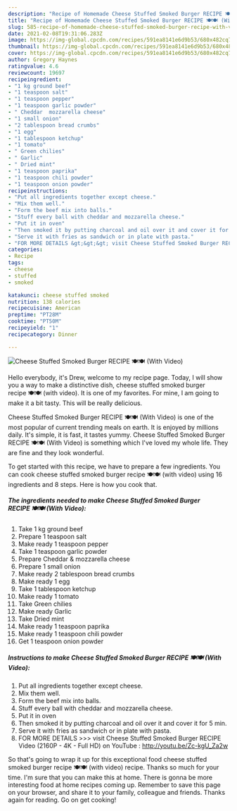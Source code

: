 ```yaml
---
description: "Recipe of Homemade Cheese Stuffed Smoked Burger RECIPE 🍽🍽 (With Video)"
title: "Recipe of Homemade Cheese Stuffed Smoked Burger RECIPE 🍽🍽 (With Video)"
slug: 585-recipe-of-homemade-cheese-stuffed-smoked-burger-recipe-with-video
date: 2021-02-08T19:31:06.283Z
image: https://img-global.cpcdn.com/recipes/591ea8141e6d9b53/680x482cq70/cheese-stuffed-smoked-burger-recipe-🍽🍽-with-video-recipe-main-photo.jpg
thumbnail: https://img-global.cpcdn.com/recipes/591ea8141e6d9b53/680x482cq70/cheese-stuffed-smoked-burger-recipe-🍽🍽-with-video-recipe-main-photo.jpg
cover: https://img-global.cpcdn.com/recipes/591ea8141e6d9b53/680x482cq70/cheese-stuffed-smoked-burger-recipe-🍽🍽-with-video-recipe-main-photo.jpg
author: Gregory Haynes
ratingvalue: 4.6
reviewcount: 19697
recipeingredient:
- "1 kg ground beef"
- "1 teaspoon salt"
- "1 teaspoon pepper"
- "1 teaspoon garlic powder"
- " Cheddar  mozzarella cheese"
- "1 small onion"
- "2 tablespoon bread crumbs"
- "1 egg"
- "1 tablespoon ketchup"
- "1 tomato"
- " Green chilies"
- " Garlic"
- " Dried mint"
- "1 teaspoon paprika"
- "1 teaspoon chili powder"
- "1 teaspoon onion powder"
recipeinstructions:
- "Put all ingredients together except cheese."
- "Mix them well."
- "Form the beef mix into balls."
- "Stuff every ball with cheddar and mozzarella cheese."
- "Put it in oven"
- "Then smoked it by putting charcoal and oil over it and cover it for 5 min."
- "Serve it with fries as sandwich or in plate with pasta."
- "FOR MORE DETAILS &gt;&gt;&gt; visit Cheese Stuffed Smoked Burger RECIPE Video (2160P - 4K - Full HD) on YouTube : http://youtu.be/Zc-kgU_Za2w"
categories:
- Recipe
tags:
- cheese
- stuffed
- smoked

katakunci: cheese stuffed smoked 
nutrition: 138 calories
recipecuisine: American
preptime: "PT28M"
cooktime: "PT50M"
recipeyield: "1"
recipecategory: Dinner

---
```



![Cheese Stuffed Smoked Burger RECIPE 🍽🍽 (With Video)](https://img-global.cpcdn.com/recipes/591ea8141e6d9b53/680x482cq70/cheese-stuffed-smoked-burger-recipe-🍽🍽-with-video-recipe-main-photo.jpg)

Hello everybody, it's Drew, welcome to my recipe page. Today, I will show you a way to make a distinctive dish, cheese stuffed smoked burger recipe 🍽🍽 (with video). It is one of my favorites. For mine, I am going to make it a bit tasty. This will be really delicious.



Cheese Stuffed Smoked Burger RECIPE 🍽🍽 (With Video) is one of the most popular of current trending meals on earth. It is enjoyed by millions daily. It's simple, it is fast, it tastes yummy. Cheese Stuffed Smoked Burger RECIPE 🍽🍽 (With Video) is something which I've loved my whole life. They are fine and they look wonderful.


To get started with this recipe, we have to prepare a few ingredients. You can cook cheese stuffed smoked burger recipe 🍽🍽 (with video) using 16 ingredients and 8 steps. Here is how you cook that.

<!--inarticleads1-->

##### The ingredients needed to make Cheese Stuffed Smoked Burger RECIPE 🍽🍽 (With Video):

1. Take 1 kg ground beef
1. Prepare 1 teaspoon salt
1. Make ready 1 teaspoon pepper
1. Take 1 teaspoon garlic powder
1. Prepare  Cheddar &amp; mozzarella cheese
1. Prepare 1 small onion
1. Make ready 2 tablespoon bread crumbs
1. Make ready 1 egg
1. Take 1 tablespoon ketchup
1. Make ready 1 tomato
1. Take  Green chilies
1. Make ready  Garlic
1. Take  Dried mint
1. Make ready 1 teaspoon paprika
1. Make ready 1 teaspoon chili powder
1. Get 1 teaspoon onion powder




<!--inarticleads2-->

##### Instructions to make Cheese Stuffed Smoked Burger RECIPE 🍽🍽 (With Video):

1. Put all ingredients together except cheese.
1. Mix them well.
1. Form the beef mix into balls.
1. Stuff every ball with cheddar and mozzarella cheese.
1. Put it in oven
1. Then smoked it by putting charcoal and oil over it and cover it for 5 min.
1. Serve it with fries as sandwich or in plate with pasta.
1. FOR MORE DETAILS &gt;&gt;&gt; visit Cheese Stuffed Smoked Burger RECIPE Video (2160P - 4K - Full HD) on YouTube : http://youtu.be/Zc-kgU_Za2w




So that's going to wrap it up for this exceptional food cheese stuffed smoked burger recipe 🍽🍽 (with video) recipe. Thanks so much for your time. I'm sure that you can make this at home. There is gonna be more interesting food at home recipes coming up. Remember to save this page on your browser, and share it to your family, colleague and friends. Thanks again for reading. Go on get cooking!
